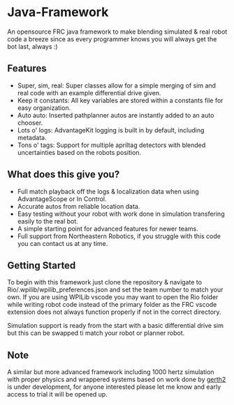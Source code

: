 # Java-Framework
An opensource FRC java framework to make blending simulated &amp; real robot code a breeze since as every programmer knows you will always get the bot last, always :)

## Features
- Super, sim, real: Super classes allow for a simple merging of sim and real code with an example differential drive given.
- Keep it constants: All key variables are stored within a constants file for easy organization.
- Auto auto: Inserted pathplanner autos are instantly added to an auto chooser.
- Lots o' logs: AdvantageKit logging is built in by default, including metadata.
- Tons o' tags: Support for multiple apriltag detectors with blended uncertainties based on the robots position.

## What does this give you?
- Full match playback off the logs & localization data when using AdvantageScope or In Control.
- Accurate autos from reliable location data.
- Easy testing without your robot with work done in simulation transfering easily to the real bot.
- A simple starting point for advanced features for newer teams.
- Full support from Northeastern Robotics, if you struggle with this code you can contact us at any time.

## Getting Started
To begin with this framework just clone the repository & navigate to Rio/.wpilib/wpilib_preferences.json and set the team number to match your own.
If you are using WPILib vscode you may want to open the Rio folder while writing robot code instead of the primary folder as the FRC vscode extension does not always function properly if not in the correct directory.

Simulation support is ready from the start with a basic differential drive sim but this can be swapped ti match your robot or planner robot.

## Note 
A similar but more advanced framework including 1000 hertz simulation with proper physics and wrappered systems based on work done by [gerth2](https://github.com/gerth2/SwerveBase2023) is under development, for anyone interested please let me know and early access to trial it will be opened up.
